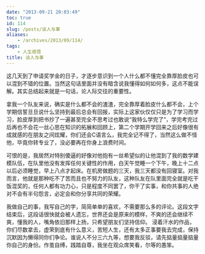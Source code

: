 ```yaml
---
date: "2013-09-21 20:03:49"
toc: true
id: 114
slug: /posts/谈人与事
aliases:
    - /archives/2013/09/114/
tags:
    - 人生感悟
title: 谈人与事
---
```


这几天到了申请奖学金的日子，才逐步意识到一个人什么都不懂完全靠厚脸皮也可以混到不错的位置。当然这句话里面并没有暗含说我懂得如何如何多，这点不能误解。其实总结起来就是一句话，论人际交往的重要性。

<!-- more -->

拿我一个队友来说，确实是什么都不会的渣渣，完全靠厚着脸皮什么都不会，上个学期信誓旦旦说什么坚持到最后总会有回报，实际上这家伙仅仅只是为了学习而学习，脸皮厚到把书抄了一遍甚至完全不思考过也敢说“我特么学完了”，学完考完过后再也不会花一丝心思在知识的拓展和回顾上，第二个学期开学回来之后好像很有成就感的在朋友之间炫耀，你们还会C语言么，我完全记不得了，当然这么做不怪他，毕竟你转专业了，没必要再在你身上浪费时间。

可恨的是，我居然对特别傻逼的好像对他抱有一丝希望似的让他混到了我的数学建模队伍，在队里他没有发挥任何关键性的作用，白天午觉睡一个下午，晚上十二点以后必须睡觉，早上八点才起床。在机房做题的三天，我三天都没有回寝室。对我而言，他就是那种吃不了苦而且也不努力的队友，这种队友在队里面完全就是吃干饭混奖的，任何人都有功力心，只是程度不同罢了，你干了实事，和你共事的人绝对不会有半句怨言，必定会和你分享共同的荣耀。

我做自己的事，我写自己的字，简简单单的喜欢，不需要那么多的评论。这段文字结束后，这段话很快就会被人遗忘，世界还会是原来的模样，不爽的还会继续不爽，懂我的人，嘴角依旧那样上扬，只希望朋友们坚持信仰。
浸着汗水的作品，你们尽数拿去，虚荣到底有什么意义，苦短人生，还有太多正事要我去完成，保持沉默因为懒得同你们争论。谁说人不分三六九等，想要我反驳，请先掂量掂量掂量你自己的身份。作茧自缚，践踏自尊，我坐在观众席笑看，尔等的愚笨。